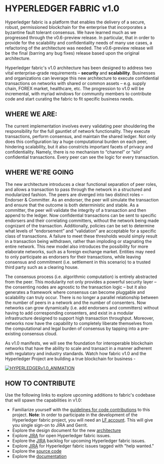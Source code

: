 # HYPERLEDGER FABRIC v1.0

Hyperledger fabric is a platform that enables the delivery of a secure, robust, permissioned blockchain for the enterprise that incorporates a byzantine fault tolerant consensus.  We have learned much as we progressed through the v0.6-preview release.  In particular, that in order to provide for the scalability and confidentiality needs of many use cases, a refactoring of the architecture was needed.  The v0.6-preview release will be the final (barring any bug fixes) release based upon the original architecture.

Hyperledger fabric's v1.0 architecture has been designed to address two vital enterprise-grade requirements – **security** and **scalability**.  Businesses and organizations can leverage this new architecture to execute confidential transactions on networks with shared or common assets – e.g. supply chain, FOREX market, healthcare, etc.  The progression to v1.0 will be incremental, with myriad windows for community members to contribute code and start curating the fabric to fit specific business needs.

## WHERE WE ARE:

The current implementation involves every validating peer shouldering the responsibility for the full gauntlet of network functionality.  They execute transactions, perform consensus, and maintain the shared ledger.  Not only does this configuration lay a huge computational burden on each peer, hindering scalability, but it also constricts important facets of privacy and confidentiality.  Namely, there is no mechanism to “channel” or “silo” confidential transactions.  Every peer can see the logic for every transaction.

## WHERE WE'RE GOING

The new architecture introduces a clear functional separation of peer roles, and allows a transaction to pass through the network in a structured and modularized fashion.  The peers are diverged into two distinct roles – Endorser & Committer.  As an endorser, the peer will simulate the transaction and ensure that the outcome is both deterministic and stable.  As a committer, the peer will validate the integrity of a transaction and then append to the ledger.  Now confidential transactions can be sent to specific endorsers and their correlating committers, without the network being made cognizant of the transaction.  Additionally, policies can be set to determine what levels of “endorsement” and “validation” are acceptable for a specific class of transactions.  A failure to meet these thresholds would simply result in a transaction being withdrawn, rather than imploding or stagnating the entire network.  This new model also introduces the possibility for more elaborate networks, such as a foreign exchange market.  Entities may need to only participate as endorsers for their transactions, while leaving consensus and commitment (i.e. settlement in this scenario) to a trusted third party such as a clearing house.

The consensus process (i.e. algorithmic computation) is entirely abstracted from the peer.  This modularity not only provides a powerful security layer – the consenting nodes are agnostic to the transaction logic – but it also generates a framework where consensus can become pluggable and scalability can truly occur.  There is no longer a parallel relationship between the number of peers in a network and the number of consenters.  Now networks can grow dynamically (i.e. add endorsers and committers) without having to add corresponding consenters, and exist in a modular infrastructure designed to support high transaction throughput.  Moreover, networks now have the capability to completely liberate themselves from the computational and legal burden of consensus by tapping into a pre-existing consensus cloud.

As v1.0 manifests, we will see the foundation for interoperable blockchain networks that have the ability to scale and transact in a manner adherent with regulatory and industry standards. Watch how fabric v1.0 and the Hyperledger Project are building a true blockchain for business -  

[![HYPERLEDGERv1.0_ANIMATION](http://img.youtube.com/vi/EKa5Gh9whgU/0.jpg)](http://www.youtube.com/watch?v=EKa5Gh9whgU)

## HOW TO CONTRIBUTE

Use the following links to explore upcoming additions to fabric's codebase that will spawn the capabilities in v1.0:

* Familiarize yourself with the [guidelines for code contributions](CONTRIBUTING.md) to this project.  **Note**: In order to participate in the development of the Hyperledger fabric project, you will need an [LF account](Gerrit/lf-account.md). This will give you single
sign-on to JIRA and Gerrit.
* Explore the design document for the new [architecture](https://github.com/hyperledger-archives/fabric/wiki/Next-Consensus-Architecture-Proposal)
* Explore [JIRA](https://jira.hyperledger.org/projects/FAB/issues/) for open Hyperledger fabric issues.
* Explore the [JIRA](https://jira.hyperledger.org/projects/FAB/issues/) backlog for upcoming Hyperledger fabric issues.
* Explore [JIRA](https://jira.hyperledger.org/issues/?filter=10147) for Hyperledger fabric issues tagged with "help wanted."
* Explore the [source code](https://github.com/hyperledger/fabric)
* Explore the [documentation](http://hyperledger-fabric.readthedocs.io/en/latest/)
